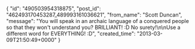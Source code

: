 {
   "id": "490503954318875",
   "post_id": "462493170453287_489993161036621",
   "from_name": "Scott Duncan",
   "message": "You will speak in an archaic language of a conquered people so that they won't understand you? BRILLIANT! :D No surety!\n\nUse a different word for EVERYTHING! :D",
   "created_time": "2013-03-09T21:50:49+0000"
 }
